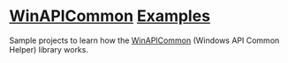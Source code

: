 # [WinAPICommon](https://github.com/AlpCanNalbant/WinAPICommon.git) [Examples](https://github.com/AlpCanNalbant/WinAPICommon/tree/Examples)

Sample projects to learn how the [WinAPICommon](https://github.com/AlpCanNalbant/WinAPICommon.git) (Windows API Common Helper) library works.
